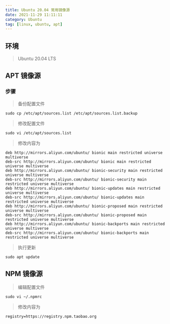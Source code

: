 ```yaml
---
title: Ubuntu 20.04 常用镜像源
date: 2021-11-29 11:11:11
category: Ubuntu
tag: [linux, ubuntu, apt]
---
```


## 环境

> Ubuntu 20.04 LTS



## APT 镜像源

### 步骤

> 备份配置文件

```shell
sudo cp /etc/apt/sources.list /etc/apt/sources.list.backup
```

> 修改配置文件

```shell
sudo vi /etc/apt/sources.list
```

> 修改内容为

```shell
deb http://mirrors.aliyun.com/ubuntu/ bionic main restricted universe multiverse
deb-src http://mirrors.aliyun.com/ubuntu/ bionic main restricted universe multiverse
deb http://mirrors.aliyun.com/ubuntu/ bionic-security main restricted universe multiverse
deb-src http://mirrors.aliyun.com/ubuntu/ bionic-security main restricted universe multiverse
deb http://mirrors.aliyun.com/ubuntu/ bionic-updates main restricted universe multiverse
deb-src http://mirrors.aliyun.com/ubuntu/ bionic-updates main restricted universe multiverse
deb http://mirrors.aliyun.com/ubuntu/ bionic-proposed main restricted universe multiverse
deb-src http://mirrors.aliyun.com/ubuntu/ bionic-proposed main restricted universe multiverse
deb http://mirrors.aliyun.com/ubuntu/ bionic-backports main restricted universe multiverse
deb-src http://mirrors.aliyun.com/ubuntu/ bionic-backports main restricted universe multiverse
```

> 执行更新

```
sudo apt update
```



## NPM 镜像源

> 编辑配置文件

```shell
sudo vi ~/.npmrc
```

> 修改内容为

```config
registry=https://registry.npm.taobao.org
```

